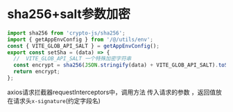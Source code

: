 

# sha256+salt参数加密

```js
import sha256 from 'crypto-js/sha256';
import { getAppEnvConfig } from '/@/utils/env';
const { VITE_GLOB_API_SALT } = getAppEnvConfig();
export const setSha = (data) => {
  //  VITE_GLOB_API_SALT 一个特殊加密字符串
  const encrypt = sha256(JSON.stringify(data) + VITE_GLOB_API_SALT).toString(); //要加密的密码
  return encrypt;
};

```

axios请求拦截器requestInterceptors中，调用方法 传入请求的参数 ，返回值放在请求头`x-signature`(约定字段名)

